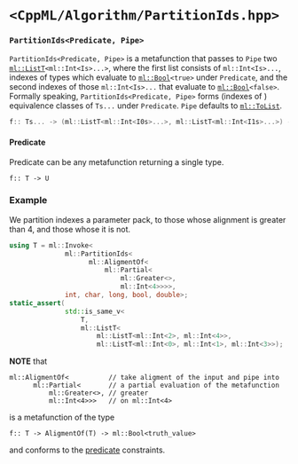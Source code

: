 # `<CppML/Algorithm/PartitionIds.hpp>`

### `PartitionIds<Predicate, Pipe>`

`PartitionIds<Predicate, Pipe>` is a metafunction that passes to `Pipe` two [`ml::ListT`](../Vocabulary/List.md)`<ml::Int<Is>...>`, where the first list consists of `ml::Int<Is>...`, indexes of types which evaluate to [`ml::Bool`](../Vocabulary/Const.md)`<true>` under `Predicate`, and the second indexes of those `ml::Int<Is>...` that evaluate to [`ml::Bool`](../Vocabulary/Const.md)`<false>`. Formally speaking, `PartitionIds<Predicate, Pipe>` forms (indexes of ) equivalence classes of `Ts...` under `Predicate`. `Pipe` defaults to [`ml::ToList`](../Functional/ToList.md).

```c++
f:: Ts... -> (ml::ListT<ml::Int<I0s>...>, ml::ListT<ml::Int<I1s>...>) -> ResultOf(Pipe)
```

#### Predicate

Predicate can be any metafunction returning a single type.
```
f:: T -> U
```

### Example

We partition indexes a parameter pack, to those whose alignment is greater than 4, and those whose it is not.
```c++
using T = ml::Invoke<
              ml::PartitionIds<
                    ml::AligmentOf<
                        ml::Partial<
                            ml::Greater<>,
                            ml::Int<4>>>>,
              int, char, long, bool, double>;
static_assert(
              std::is_same_v<
                  T,
                  ml::ListT<
                      ml::ListT<ml::Int<2>, ml::Int<4>>,
                      ml::ListT<ml::Int<0>, ml::Int<1>, ml::Int<3>>);
```
**NOTE** that
```
ml::AligmentOf<          // take aligment of the input and pipe into
      ml::Partial<       // a partial evaluation of the metafunction
          ml::Greater<>, // greater
          ml::Int<4>>>   // on ml::Int<4>
```
is a metafunction of the type
```
f:: T -> AligmentOf(T) -> ml::Bool<truth_value>
```
and conforms to the [predicate](#predicate) constraints.
